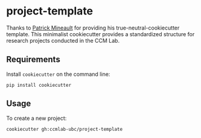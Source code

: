 # project-template
Thanks to [Patrick Mineault](https://xcorr.net/) for providing his true-neutral-cookiecutter template. This minimalist cookiecutter provides a standardized structure for research projects conducted in the CCM Lab. 

## Requirements
Install `cookiecutter` on the command line:
```
pip install cookiecutter
```
## Usage
To create a new project:
```
cookiecutter gh:ccmlab-ubc/project-template
```

